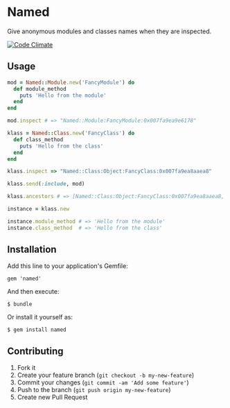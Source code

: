 # Named

Give anonymous modules and classes names when they are inspected.

[![Code Climate](https://codeclimate.com/github/adamhunter/named.png)](https://codeclimate.com/github/adamhunter/named)


## Usage

```ruby
mod = Named::Module.new('FancyModule') do
  def module_method
    puts 'Hello from the module'
  end
end

mod.inspect # => "Named::Module:FancyModule:0x007fa9ea9e6178"

klass = Named::Class.new('FancyClass') do
  def class_method
    puts 'Hello from the class'
  end
end

klass.inspect => "Named::Class:Object:FancyClass:0x007fa9ea8aaea8"

klass.send(:include, mod)

klass.ancestors # => [Named::Class:Object:FancyClass:0x007fa9ea8aaea8, Named::Module:FancyModule:0x007fa9ea9e6178, Named::Class, Named::Naming, Object, Kernel, BasicObject]

instance = klass.new

instance.module_method # => 'Hello from the module'
instance.class_method  # => 'Hello from the class'

```

## Installation

Add this line to your application's Gemfile:

    gem 'named'

And then execute:

    $ bundle

Or install it yourself as:

    $ gem install named

## Contributing

1. Fork it
2. Create your feature branch (`git checkout -b my-new-feature`)
3. Commit your changes (`git commit -am 'Add some feature'`)
4. Push to the branch (`git push origin my-new-feature`)
5. Create new Pull Request
